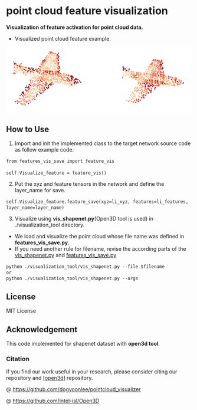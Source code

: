 # point cloud feature visualization

**Visualization of feature activation for point cloud data.**

- Visualized point cloud feature example.

<p align="center">
<img src='./feature_visualization_ex.png' width=600/>
</p>

## How to Use

1. Import and init the implemented class to the target network source code as follow example code.

```
from features_vis_save import feature_vis

self.Visualize_feature = feature_vis()
```

2. Put the xyz and feature tensors in the network and define the layer_name for save.

```
self.Visualize_feature.feature_save(xyz=li_xyz, features=li_features, layer_name=layer_name)
```

3. Visualize using **vis_shapenet.py**(Open3D tool is used) in ./visualization_tool directory.

- We load and visualize the point cloud whose file name was defined in **features_vis_save.py**.
- If you need another rule for filename, revise the according parts of the [vis_shapenet.py](./visualization_tool/vis_shapenet.py) and [features_vis_save.py](./features_vis_save.py)

```
python ./visualization_tool/vis_shapenet.py --file $filename
or
python ./visualization_tool/vis_shapenet.py --args
```

## License

MIT License

## Acknowledgement

This code implemented for shapenet dataset with **open3d tool**.

### Citation

If you find our work useful in your research, please consider citing our repository and [[open3d]](https://github.com/intel-isl/Open3D) repository.

@ https://github.com/dogyoonlee/pointcloud_visualizer

@ https://github.com/intel-isl/Open3D
